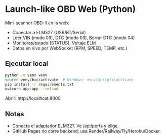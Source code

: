 # Launch-like OBD Web (Python)

Mini-scanner OBD-II en la web:
- Conectar a ELM327 (USB/BT/Serial)
- Leer VIN (modo 09), DTC (modo 03), Borrar DTC (modo 04)
- Monitores/estado (STATUS), Voltaje ELM
- Datos en vivo por WebSocket (RPM, SPEED, TEMP, etc.)

## Ejecutar local
```bash
python -m venv venv
source venv/bin/activate  # Windows: venv\Scripts\activate
pip install -r requirements.txt
uvicorn app:app --reload
```
Abrir: http://localhost:8000

## Notas
- Conecta el adaptador ELM327. Ve /api/ports y elige.
- GitHub Pages no corre backend; usa Render/Railway/Fly/Heroku/Docker.
